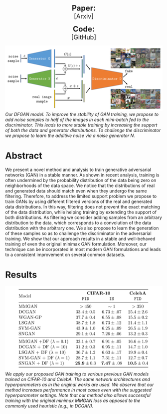 <p align="center">
  <b style="font-size: 24px">Paper:</b><br>
  <a href="https://arxiv.org/abs/1906.04612" style="font-size: 20px; text-decoration: none">[Arxiv]</a>
</p>


<p align="center">
  <b style="font-size: 24px">Code:</b><br>
  <a href="https://github.com/sjenni/dfgan" style="font-size: 20px; text-decoration: none">[GitHub]</a>
</p>


![Algorithm](assets/DFGAN.png)
*Our DFGAN model. To improve the stability of GAN training, we propose to add noise samples to half of the images in each mini-batch fed to the discriminator. This leads to more stable training by increasing the support of both the data and generator distributions. To challenge the discriminator we propose to learn the additive noise via a noise generator N.*

# Abstract

We present a novel method and analysis to train generative adversarial networks (GAN) in a stable manner. As shown in recent analysis, training is often undermined by the probability distribution of the data being zero on neighborhoods of the data space. We notice that the distributions of real and generated data should match even when they undergo the same filtering. Therefore, to address the limited support problem we propose to train GANs by using different filtered versions of the real and generated data distributions. In this way, filtering does not prevent the exact matching of the data distribution, while helping training by extending the support of both distributions. As filtering we consider adding samples from an arbitrary distribution to the data, which corresponds to a convolution of the data distribution with the arbitrary one. We also propose to learn the generation of these samples so as to challenge the discriminator in the adversarial training. We show that our approach results in a stable and well-behaved training of even the original minimax GAN formulation. Moreover, our technique can be incorporated in most modern GAN formulations and leads to a consistent improvement on several common datasets.



# Results

![Comparison](assets/comparison.png)
*We apply our proposed GAN training to various previous GAN models trained on CIFAR-10 and CelebA. The same network 
architectures and hyperparameters as in the original works are used. We observe that our method increases performance
 in most cases even with the suggested hyperparameter settings. Note that our method also allows successful training
  with the original minimax MMGAN loss as opposed to the commonly used heuristic (e.g., in DCGAN).*
